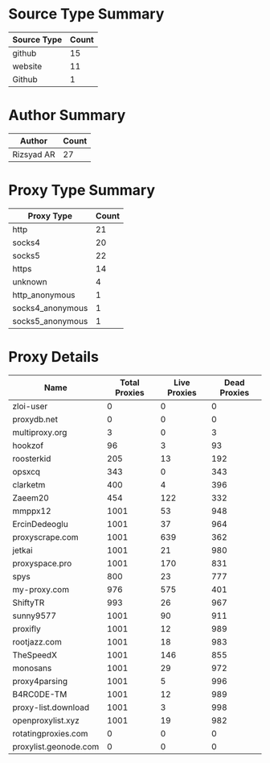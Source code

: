 # Source Type Summary

| Source Type | Count |
|-------------|-------|
| github | 15 |
| website | 11 |
| Github | 1 |


# Author Summary

| Author | Count |
|--------|-------|
| Rizsyad AR | 27 |


# Proxy Type Summary

| Proxy Type | Count |
|------------|-------|
| http | 21 |
| socks4 | 20 |
| socks5 | 22 |
| https | 14 |
| unknown | 4 |
| http_anonymous | 1 |
| socks4_anonymous | 1 |
| socks5_anonymous | 1 |


# Proxy Details

| Name | Total Proxies | Live Proxies | Dead Proxies |
|------|---------------|--------------|---------------|
| zloi-user | 0 | 0 | 0 |
| proxydb.net | 0 | 0 | 0 |
| multiproxy.org | 3 | 0 | 3 |
| hookzof | 96 | 3 | 93 |
| roosterkid | 205 | 13 | 192 |
| opsxcq | 343 | 0 | 343 |
| clarketm | 400 | 4 | 396 |
| Zaeem20 | 454 | 122 | 332 |
| mmppx12 | 1001 | 53 | 948 |
| ErcinDedeoglu | 1001 | 37 | 964 |
| proxyscrape.com | 1001 | 639 | 362 |
| jetkai | 1001 | 21 | 980 |
| proxyspace.pro | 1001 | 170 | 831 |
| spys | 800 | 23 | 777 |
| my-proxy.com | 976 | 575 | 401 |
| ShiftyTR | 993 | 26 | 967 |
| sunny9577 | 1001 | 90 | 911 |
| proxifly | 1001 | 12 | 989 |
| rootjazz.com | 1001 | 18 | 983 |
| TheSpeedX | 1001 | 146 | 855 |
| monosans | 1001 | 29 | 972 |
| proxy4parsing | 1001 | 5 | 996 |
| B4RC0DE-TM | 1001 | 12 | 989 |
| proxy-list.download | 1001 | 3 | 998 |
| openproxylist.xyz | 1001 | 19 | 982 |
| rotatingproxies.com | 0 | 0 | 0 |
| proxylist.geonode.com | 0 | 0 | 0 |

